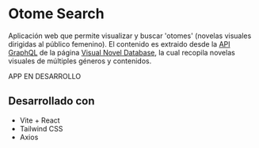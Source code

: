 # Otome Search

Aplicación web que permite visualizar y buscar 'otomes' (novelas visuales dirigidas al público femenino). El contenido es extraido desde la [API GraphQL](https://api.vndb.org/kana) de la página [Visual Novel Database](https://vndb.org/v), la cual recopila novelas visuales de múltiples géneros y contenidos.

APP EN DESARROLLO

## Desarrollado con
- Vite + React
- Tailwind CSS
- Axios

